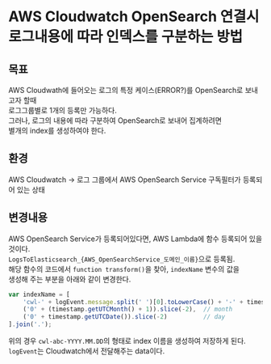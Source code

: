 # AWS Cloudwatch OpenSearch 연결시 로그내용에 따라 인덱스를 구분하는 방법
## 목표
AWS Cloudwath에 들어오는 로그의 특정 케이스(ERROR?)를 OpenSearch로 보내고자 할때   
로그그룹별로 1개의 등록만 가능하다.   
그러나, 로그의 내용에 따라 구분하여 OpenSearch로 보내어 집계하려면   
별개의 index를 생성하여야 한다.

## 환경
AWS Cloudwatch -> 로그 그룹에서 AWS OpenSearch Service 구독필터가 등록되어 있는 상태

## 변경내용
AWS OpenSearch Service가 등록되어있다면, AWS Lambda에 함수 등록되어 있을 것이다.   
```LogsToElasticsearch_{AWS_OpenSearchService_도메인_이름}```으로 등록됨.   
해당 함수의 코드에서 ```function transform()```을 찾아, ```indexName``` 변수의 값을   
생성해 주는 부분을 아래와 같이 변경한다.   
```javascript
var indexName = [
    'cwl-' + logEvent.message.split(' ')[0].toLowerCase() + '-' + timestamp.getUTCFullYear(),              // year
    ('0' + (timestamp.getUTCMonth() + 1)).slice(-2),  // month
    ('0' + timestamp.getUTCDate()).slice(-2)          // day
].join('.');
```
위의 경우 ```cwl-abc-YYYY.MM.DD```의 형태로 index 이름을 생성하여 저장하게 된다.   
```logEvent```는 Cloudwatch에서 전달해주는 data이다.